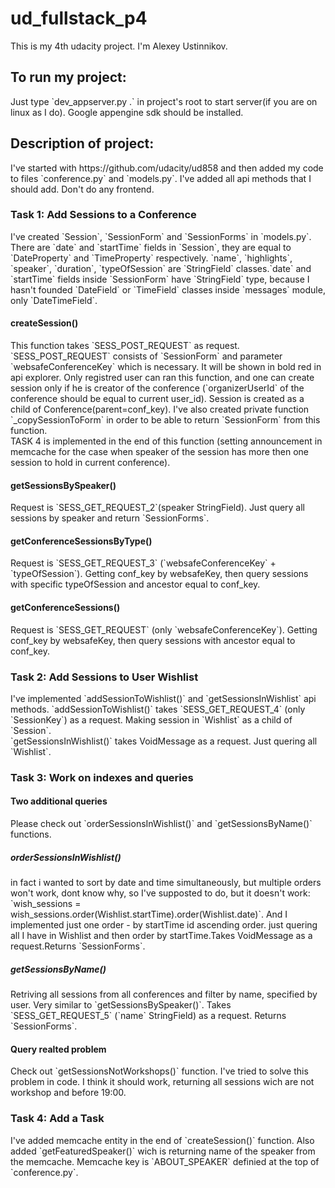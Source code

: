 <h1> ud_fullstack_p4 </h1>
This is my 4th udacity project. I'm Alexey Ustinnikov.
<h2> To run my project:</h2>
Just type `dev_appserver.py .` in project's root to start server(if you are on linux as I do). Google appengine sdk should be installed.
<h2>Description of project:</h2>
I've started with https://github.com/udacity/ud858 and then added my code to files `conference.py` and `models.py`. I've added all api methods that I should add. Don't do any frontend.
<h3>Task 1: Add Sessions to a Conference</h3>
I've created `Session`, `SessionForm` and `SessionForms` in `models.py`. There are `date` and `startTime` fields in `Session`, they are equal to `DateProperty` and `TimeProperty` respectively. `name`, `highlights`, `speaker`, `duration`, `typeOfSession` are `StringField` classes.`date` and `startTime` fields inside `SessionForm` have `StringField` type, because I hasn't founded `DateField` or `TimeField` classes inside `messages`   module, only `DateTimeField`.<br>
<h4>createSession()</h4>
This function takes `SESS_POST_REQUEST` as request. `SESS_POST_REQUEST` consists of `SessionForm` and parameter `websafeConferenceKey` which is necessary. It will be shown in bold red in api explorer. Only registred user can ran this function, and one can create session only if he is creator of the conference (`organizerUserId` of the conference should be equal to current user_id). Session is created as a child of Conference(parent=conf_key).
I've also created private function `_copySessionToForm` in order to be able to return `SessionForm` from this function.<br>
TASK 4 is implemented in the end of this function (setting announcement in memcache for the case when speaker of the session has more then one session to hold in current conference).
<h4>getSessionsBySpeaker()</h4>
Request is `SESS_GET_REQUEST_2`(speaker StringField). Just query all sessions by speaker and return `SessionForms`.
<h4>getConferenceSessionsByType()</h4>
Request is `SESS_GET_REQUEST_3` (`websafeConferenceKey` + `typeOfSession`). Getting conf_key by websafeKey, then query sessions with specific typeOfSession and ancestor equal to conf_key.
<h4>getConferenceSessions()</h4>
Request is `SESS_GET_REQUEST` (only `websafeConferenceKey`). Getting conf_key by websafeKey, then query sessions with  ancestor equal to conf_key.
<h3>Task 2: Add Sessions to User Wishlist</h3>
I've implemented `addSessionToWishlist()` and `getSessionsInWishlist` api methods. 
`addSessionToWishlist()` takes `SESS_GET_REQUEST_4` (only `SessionKey`) as a request. Making session in `Wishlist` as a child of `Session`.<br>
`getSessionsInWishlist()` takes VoidMessage as a request. Just quering all `Wishlist`.
<h3>Task 3: Work on indexes and queries</h3>
<h4>Two additional queries</h4>
Please check out `orderSessionsInWishlist()` and `getSessionsByName()` functions.
<h5>orderSessionsInWishlist()</h5>
in fact i wanted to sort by date and time simultaneously, but multiple orders won't work, dont know why, so I've
supposted to do, but it doesn't work: `wish_sessions = wish_sessions.order(Wishlist.startTime).order(Wishlist.date)`. And I implemented just one order - by startTime id ascending order. just quering all I have in Wishlist and then order by startTime.Takes VoidMessage as a request.Returns `SessionForms`.
<h5>getSessionsByName()</h5>
Retriving all sessions from all conferences and filter by name, specified by user. Very similar to `getSessionsBySpeaker()`. Takes `SESS_GET_REQUEST_5` (`name` StringField) as a request. Returns `SessionForms`.
<h4>Query realted problem</h4>
Check out `getSessionsNotWorkshops()` function. I've tried to solve this problem in code. I think it should work, returning all sessions wich are not workshop and before 19:00. 
<h3>Task 4: Add a Task</h3>
I've added memcache entity in the end of `createSession()` function. Also added `getFeaturedSpeaker()` wich is returning name of the speaker from the memcache. Memcache key is `ABOUT_SPEAKER` definied at the top of `conference.py`.




